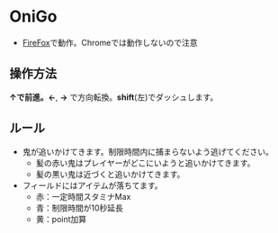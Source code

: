 # OniGo
- [FireFox](https://www.mozilla.org/ja/firefox/developer/)で動作。Chromeでは動作しないので注意

## 操作方法
**↑**で前進。**←**, **→** で方向転換。**shift**(左)でダッシュします。

## ルール
- 鬼が追いかけてきます。制限時間内に捕まらないよう逃げてください。
  - 髪の赤い鬼はプレイヤーがどこにいようと追いかけてきます。
  - 髪の黒い鬼は近づくと追いかけてきます。
- フィールドにはアイテムが落ちてます。
  - 赤：一定時間スタミナMax
  - 青：制限時間が10秒延長
  - 黄：point加算
